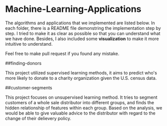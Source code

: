 # Machine-Learning-Applications

The algorithms and applications that we implemented are listed below.
In each folder, there is a README file demonstring the implementation step by step.
I tried to make it as clear as possible so that you can understand what we have done. Besides, I also included some 
**visualization** to make it more intuitive to understand. 

Feel free to make pull request if you found any mistake.

##finding-donors

This project utilized supervised learning methods, it aims to predict who's
more likely to donate to a charity organization given the U.S. census data. 

##customer-segments

This project focuses on unsupervised learning method. It tries to segment customers of 
a whole sale distributor into different groups, and finds the hidden relationship of features within each group. Based on the
analysis, we would be able to give valuable advice to the distributor with regard to the change of their delievery policy. 
